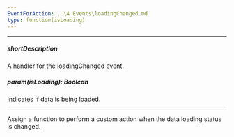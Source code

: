 ```yaml
---
EventForAction: ..\4 Events\loadingChanged.md
type: function(isLoading)
---
```

---
##### shortDescription
A handler for the loadingChanged event.

##### param(isLoading): Boolean
Indicates if data is being loaded.

---
Assign a function to perform a custom action when the data loading status is changed.